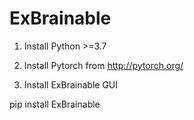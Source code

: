 # ExBrainable
1. Install Python >=3.7
2. Install Pytorch from http://pytorch.org/

2. Install ExBrainable GUI

pip install ExBrainable 


